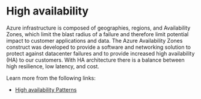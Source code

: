 # High availability

Azure infrastructure is composed of geographies, regions, and Availability Zones, which limit the blast radius of a failure and therefore limit potential impact to customer applications and data. The Azure Availability Zones construct was developed to provide a software and networking solution to protect against datacenter failures and to provide increased high availability (HA) to our customers. With HA architecture there is a balance between high resilience, low latency, and cost.

Learn more from the following links:

- [High availability Patterns](https://learn.microsoft.com/en-us/azure/architecture/framework/resiliency/reliability-patterns#high-availability)
